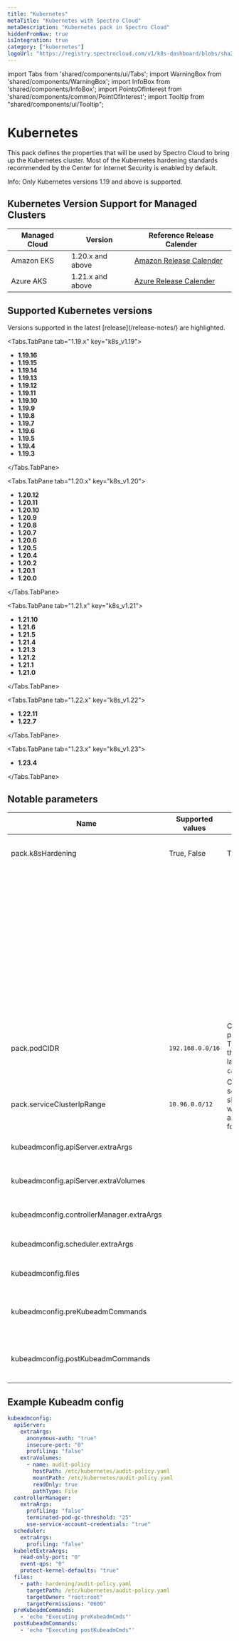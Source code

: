```yaml
---
title: "Kubernetes"
metaTitle: "Kubernetes with Spectro Cloud"
metaDescription: "Kubernetes pack in Spectro Cloud"
hiddenFromNav: true
isIntegration: true
category: ["kubernetes"]
logoUrl: "https://registry.spectrocloud.com/v1/k8s-dashboard/blobs/sha256:2de5d88b2573af42d4cc269dff75744c4174ce47cbbeed5445e51a2edd8b7429?type=image/png"
---
```


import Tabs from 'shared/components/ui/Tabs';
import WarningBox from 'shared/components/WarningBox';
import InfoBox from 'shared/components/InfoBox';
import PointsOfInterest from 'shared/components/common/PointOfInterest';
import Tooltip from "shared/components/ui/Tooltip";

# Kubernetes

This pack defines the properties that will be used by Spectro Cloud to bring up the Kubernetes cluster. Most of the Kubernetes hardening standards recommended by the Center for Internet Security is enabled by default.

<WarningBox>
Info: Only Kubernetes versions 1.19 and above is supported.
</WarningBox>

## Kubernetes Version Support for Managed Clusters

|Managed Cloud|Version |Reference Release Calender|
|-------------|--------|--------------------------|
|Amazon EKS   |1.20.x and above|[Amazon Release Calender](https://docs.aws.amazon.com/eks/latest/userguide/kubernetes-versions.html#:~:text=.-,Amazon%20EKS%20Kubernetes%20release%20calendar,-Note)
|Azure AKS    |1.21.x and above|[Azure Release Calender](https://docs.microsoft.com/en-us/azure/aks/supported-kubernetes-versions?tabs=azure-cli#aks-kubernetes-release-calendar)|        

## Supported Kubernetes versions

<InfoBox>
Versions supported in the latest [release](/release-notes/) are highlighted.
</InfoBox>

<Tabs>
 
<Tabs.TabPane tab="1.19.x" key="k8s_v1.19">

- **1.19.16**
- **1.19.15**
- **1.19.14**
- **1.19.13**
- **1.19.12**
- **1.19.11**
- **1.19.10**
- **1.19.9**
- **1.19.8**
- **1.19.7**
- **1.19.6**
- **1.19.5**
- **1.19.4**
- **1.19.3**

</Tabs.TabPane>

<Tabs.TabPane tab="1.20.x" key="k8s_v1.20">

- **1.20.12**
- **1.20.11**
- **1.20.10**
- **1.20.9**
- **1.20.8**
- **1.20.7**
- **1.20.6**
- **1.20.5**
- **1.20.4**
- **1.20.2**
- **1.20.1**
- **1.20.0**

</Tabs.TabPane>

<Tabs.TabPane tab="1.21.x" key="k8s_v1.21">

- **1.21.10**
- **1.21.6**
- **1.21.5**
- **1.21.4**
- **1.21.3**
- **1.21.2**
- **1.21.1**
- **1.21.0**

</Tabs.TabPane>

<Tabs.TabPane tab="1.22.x" key="k8s_v1.22">

- **1.22.11**
- **1.22.7**

</Tabs.TabPane>

<Tabs.TabPane tab="1.23.x" key="k8s_v1.23">

- **1.23.4**

</Tabs.TabPane>

</Tabs>

## Notable parameters

| Name                                      | Supported values | Default value                                                                                           | Description                                                                                                                       |
| ----------------------------------------- | ---------------- | ------------------------------------------------------------------------------------------------------- | --------------------------------------------------------------------------------------------------------------------------------- |
| pack.k8sHardening                         | True, False      | True                                                                                                    | Flag to decide if Kubernetes hardening should be applied.                                                                         |
|                                           |                  |                                                                                                         | When set to True, additional flags configured in `kubeadmconfig` will be honored and will be set to the corresponding components. |
|                                           |                  |                                                                                                         | When set to True, additional flags configured in kubeadmconfig will be honored and will be set to the corresponding components.   |
| pack.podCIDR                              | `192.168.0.0/16` | CIDR range for the pod networking. This should match the networking layer property `calicoNetworkCIDR`. | CIDR range for Pods in cluster                                                                                                    |
| pack.serviceClusterIpRange                | `10.96.0.0/12`   | CIDR range for the services. This should not overlap with any IP ranges assigned to nodes for pods.     | CIDR range for Services in the Cluster                                                                                            |
| kubeadmconfig.apiServer.extraArgs         |                  |                                                                                                         | List of additional apiServer flags to be set                                                                                      |
| kubeadmconfig.apiServer.extraVolumes      |                  |                                                                                                         | List of additional volumes to be mounted on apiServer                                                                             |
| kubeadmconfig.controllerManager.extraArgs |                  |                                                                                                         | List of additional ControllerManager flags to be set                                                                              |
| kubeadmconfig.scheduler.extraArgs         |                  |                                                                                                         | List of additional Kube Scheduler flags to be set                                                                                 |
| kubeadmconfig.files                       |                  |                                                                                                         | List of additional files to be copied over to the nodes                                                                           |
| kubeadmconfig.preKubeadmCommands          |                  |                                                                                                         | List of additional commands to be executed **before** kubeadm commands are run                                                    |
| kubeadmconfig.postKubeadmCommands         |                  |                                                                                                         | List of additional commands to be executed **after** kubeadm commands are run                                                     |

## Example Kubeadm config

```yaml
kubeadmconfig:
  apiServer:
    extraArgs:
      anonymous-auth: "true"
      insecure-port: "0"
      profiling: "false"
    extraVolumes:
      - name: audit-policy
        hostPath: /etc/kubernetes/audit-policy.yaml
        mountPath: /etc/kubernetes/audit-policy.yaml
        readOnly: true
        pathType: File
  controllerManager:
    extraArgs:
      profiling: "false"
      terminated-pod-gc-threshold: "25"
      use-service-account-credentials: "true"
  scheduler:
    extraArgs:
      profiling: "false"
  kubeletExtraArgs:
    read-only-port: "0"
    event-qps: "0"
    protect-kernel-defaults: "true"
  files:
    - path: hardening/audit-policy.yaml
      targetPath: /etc/kubernetes/audit-policy.yaml
      targetOwner: "root:root"
      targetPermissions: "0600"
  preKubeadmCommands:
    - 'echo "Executing preKubeadmCmds"'
  postKubeadmCommands:
    - 'echo "Executing postKubeadmCmds"'
```

